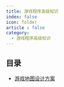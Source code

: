 ```yaml
---
title: 游戏程序高级知识
index: false
icon: folder
article : false
category:
  - 游戏程序高级知识
---
```


## 目录

- [游戏地图设计方案](NavMap.md)